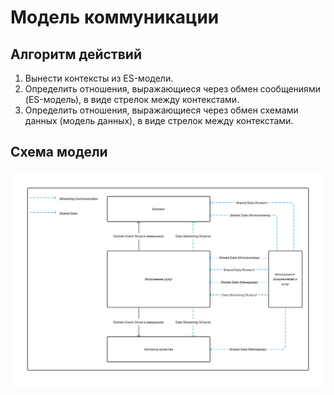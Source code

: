 # Модель коммуникации

## Алгоритм действий

1. Вынести контексты из ES-модели.
2. Определить отношения, выражающиеся через обмен сообщениями (ES-модель), в виде стрелок между контекстами.
3. Определить отношения, выражающиеся через обмен схемами данных (модель данных), в виде стрелок между контекстами.

## Схема модели

![communication_model](communication-models/communication_model.png)
